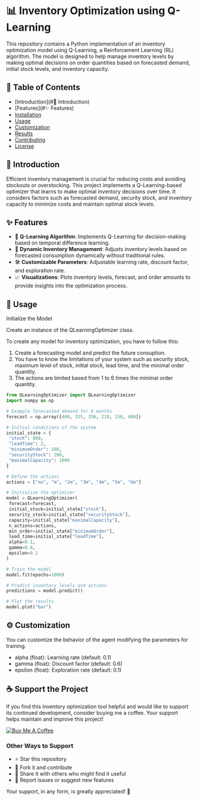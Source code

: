# 📊 Inventory Optimization using Q-Learning

This repository contains a Python implementation of an inventory optimization model using Q-Learning, a Reinforcement Learning (RL) algorithm. The model is designed to help manage inventory levels by making optimal decisions on order quantities based on forecasted demand, initial stock levels, and inventory capacity.

## 📑 Table of Contents
- [Introduction](#🚀 Introduction)
- [Features](#✨ Features)
- [Installation](#installation)
- [Usage](#usage)
- [Customization](#customization)
- [Results](#results)
- [Contributing](#contributing)
- [License](#license)

## 🚀 Introduction

Efficient inventory management is crucial for reducing costs and avoiding stockouts or overstocking. This project implements a Q-Learning-based optimizer that learns to make optimal inventory decisions over time. It considers factors such as forecasted demand, security stock, and inventory capacity to minimize costs and maintain optimal stock levels.

## ✨ Features

- 🧠 **Q-Learning Algorithm**: Implements Q-Learning for decision-making based on temporal difference learning.
- 🔄 **Dynamic Inventory Management**: Adjusts inventory levels based on forecasted consumption dynamically without traditional rules.
- 🛠️ **Customizable Parameters**: Adjustable learning rate, discount factor, and exploration rate.
- 📈 **Visualizations**: Plots inventory levels, forecast, and order amounts to provide insights into the optimization process.

## 🔧 Usage
Initialize the Model

Create an instance of the QLearningOptimizer class.

To create any model for inventory optimization, you have to follow this:

1. Create a forecasting model and predict the future consuption.
2. You have to know the limitations of your system such as security stock, maximum level of stock, initial stock, lead time, and the minimal order quantity.
3. The actions are limited based from 1 to 6 times the minimal order quantity. 


```python
from QLearningOptimizer import QLearningOptimizer
import numpy as np

# Example forecasted demand for 6 months
forecast = np.array([400, 325, 356, 210, 150, 400])

# Initial conditions of the system
initial_state = {
 "stock": 800,
 "leadTime": 2,
 "minimumOrder": 100,
 "securityStock": 200,
 "maximalCapacity": 1000
}

# Define the actions
actions = ["no", "m", "2m", "3m", "4m", "5m", "6m"]

# Initialize the optimizer
model = QLearningOptimizer(
 forecast=forecast, 
 initial_stock=initial_state["stock"], 
 security_stock=initial_state["securityStock"],
 capacity=initial_state["maximalCapacity"],
 n_actions=actions, 
 min_order=initial_state["minimumOrder"], 
 lead_time=initial_state["leadTime"],
 alpha=0.1, 
 gamma=0.6, 
 epsilon=0.1
)

# Train the model
model.fit(epochs=1000)

# Predict inventory levels and actions
predictions = model.predict()

# Plot the results
model.plot("bar")
```

## ⚙️ Customization

You can customize the behavior of the agent modifying the parameters for training.

- alpha (float): Learning rate (default: 0.1)
- gamma (float): Discount factor (default: 0.6)
- epsilon (float): Exploration rate (default: 0.1)

## ☕ Support the Project

If you find this inventory optimization tool helpful and would like to support its continued development, consider buying me a coffee. Your support helps maintain and improve this project!

[![Buy Me A Coffee](https://www.buymeacoffee.com/assets/img/custom_images/orange_img.png)](https://www.paypal.com/paypalme/sebassarasti)

### Other Ways to Support
- ⭐ Star this repository
- 🍴 Fork it and contribute
- 📢 Share it with others who might find it useful
- 🐛 Report issues or suggest new features

Your support, in any form, is greatly appreciated! 🙏